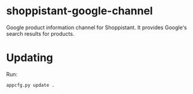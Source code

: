 shoppistant-google-channel
==========================

Google product information channel for Shoppistant. It provides
Google's search results for products.


Updating
========

Run:

    appcfg.py update .
